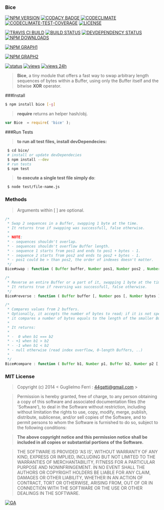 ### Bice

[![NPM VERSION](http://img.shields.io/npm/v/bice.svg?style=flat)](https://www.npmjs.org/package/bice)
[![CODACY BADGE](https://img.shields.io/codacy/b18ed7d95b0a4707a0ff7b88b30d3def.svg?style=flat)](https://www.codacy.com/public/44gatti/bice)
[![CODECLIMATE](http://img.shields.io/codeclimate/github/rootslab/bice.svg?style=flat)](https://codeclimate.com/github/rootslab/bice)
[![CODECLIMATE-TEST-COVERAGE](https://img.shields.io/codeclimate/coverage/github/rootslab/bice.svg?style=flat)](https://codeclimate.com/github/rootslab/bice)
[![LICENSE](http://img.shields.io/badge/license-MIT-blue.svg?style=flat)](https://github.com/rootslab/bice#mit-license)

[![TRAVIS CI BUILD](http://img.shields.io/travis/rootslab/bice.svg?style=flat)](http://travis-ci.org/rootslab/bice)
[![BUILD STATUS](http://img.shields.io/david/rootslab/bice.svg?style=flat)](https://david-dm.org/rootslab/bice)
[![DEVDEPENDENCY STATUS](http://img.shields.io/david/dev/rootslab/bice.svg?style=flat)](https://david-dm.org/rootslab/bice#info=devDependencies)
[![NPM DOWNLOADS](http://img.shields.io/npm/dm/bice.svg?style=flat)](http://npm-stat.com/charts.html?package=bice)

[![NPM GRAPH1](https://nodei.co/npm-dl/bice.png)](https://nodei.co/npm/bice/)

[![NPM GRAPH2](https://nodei.co/npm/bice.png?downloads=true&downloadRank=true&stars=true)](https://nodei.co/npm/bice/)

[![status](https://sourcegraph.com/api/repos/github.com/rootslab/bice/.badges/status.png)](https://sourcegraph.com/github.com/rootslab/bice)
[![views](https://sourcegraph.com/api/repos/github.com/rootslab/bice/.counters/views.png)](https://sourcegraph.com/github.com/rootslab/bice)
[![views 24h](https://sourcegraph.com/api/repos/github.com/rootslab/bice/.counters/views-24h.png)](https://sourcegraph.com/github.com/rootslab/bice)

> __Bice__, a tiny module that offers a fast way to swap arbitrary length sequences of bytes within a Buffer, using only the Buffer itself and the bitwise __XOR__ operator.

###Install

```bash
$ npm install bice [-g]
```

> __require__ returns an helper hash/obj.

```javascript
var Bice  = require( 'bice' );
```
###Run Tests

> __to run all test files, install devDependecies:__

```bash
 $ cd bice/
 # install or update devDependecies 
 $ npm install --dev
 # run tests
 $ npm test
```
> __to execute a single test file simply do__:

```bash
 $ node test/file-name.js
```

### Methods

> Arguments within [ ] are optional.

```javascript
/*
 * Swap 2 sequences in a Buffer, swapping 1 byte at the time.
 * It returns true if swapping was successfull, false otherwise.
 *
 * NOTE:
 * - sequences shouldn't overlap.
 * - sequences shouldn't overflow Buffer length.
 * - sequence 1 starts from pos1 and ends to pos1 + bytes - 1.
 * - sequence 2 starts from pos2 and ends to pos2 + bytes - 1.
 * - pos1 could be > than pos2, the order of indexes doesn't matter.
 */
Bice#swap : function ( Buffer buffer, Number pos1, Number pos2 , Number bytes ) : Boolean

/*
 * Reverse an entire Buffer or a part of it, swapping 1 byte at the time.
 * It returns true if reversing was successfull, false otherwise.
 */
Bice#reverse : function ( Buffer buffer [, Number pos [, Number bytes ] ] ) : Boolean

/*
 * Compares values from 2 buffers.
 * Optionally, it accepts the number of bytes to read; if it is not specified,
 * it compares a number of bytes equals to the length of the smaller Buffer.
 *
 * It returns:
 *
 * -  0 when b1 === b2
 * - +1 when b1 > b2
 * - -1 when b1 < b2
 * - null otherwise (read index overflow, 0-length Buffers, ..)
 *
 */
Bice#compare : function ( Buffer b1, Number p1, Buffer b2, Number p2 [, Number bytes ] ) : Number
```

### MIT License

> Copyright (c) 2014 &lt; Guglielmo Ferri : 44gatti@gmail.com &gt;

> Permission is hereby granted, free of charge, to any person obtaining
> a copy of this software and associated documentation files (the
> 'Software'), to deal in the Software without restriction, including
> without limitation the rights to use, copy, modify, merge, publish,
> distribute, sublicense, and/or sell copies of the Software, and to
> permit persons to whom the Software is furnished to do so, subject to
> the following conditions:

> __The above copyright notice and this permission notice shall be
> included in all copies or substantial portions of the Software.__

> THE SOFTWARE IS PROVIDED 'AS IS', WITHOUT WARRANTY OF ANY KIND,
> EXPRESS OR IMPLIED, INCLUDING BUT NOT LIMITED TO THE WARRANTIES OF
> MERCHANTABILITY, FITNESS FOR A PARTICULAR PURPOSE AND NONINFRINGEMENT.
> IN NO EVENT SHALL THE AUTHORS OR COPYRIGHT HOLDERS BE LIABLE FOR ANY
> CLAIM, DAMAGES OR OTHER LIABILITY, WHETHER IN AN ACTION OF CONTRACT,
> TORT OR OTHERWISE, ARISING FROM, OUT OF OR IN CONNECTION WITH THE
> SOFTWARE OR THE USE OR OTHER DEALINGS IN THE SOFTWARE.

[![GA](https://ga-beacon.appspot.com/UA-53998692-1/bice/Readme?pixel)](https://github.com/igrigorik/ga-beacon)